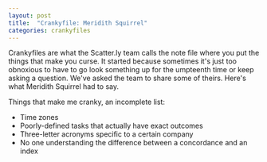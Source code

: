 ```yaml
---
layout: post
title:  "Crankyfile: Meridith Squirrel"
categories: crankyfiles
---
```


Crankyfiles are what the Scatter.ly team calls the note file where you put the things that make you curse. It started because sometimes it's just too obnoxious to have to go look something up for the umpteenth time or keep asking a question. We've asked the team to share some of theirs. Here's what Meridith Squirrel had to say.

Things that make me cranky, an incomplete list:

- Time zones
- Poorly-defined tasks that actually have exact outcomes
- Three-letter acronyms specific to a certain company
- No one understanding the difference between a concordance and an index
